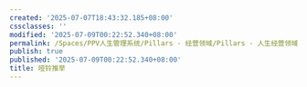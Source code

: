 ```yaml
---
created: '2025-07-07T18:43:32.185+08:00'
cssclasses: ''
modified: '2025-07-09T00:22:52.340+08:00'
permalink: /Spaces/PPV人生管理系统/Pillars - 经营领域/Pillars - 人生经营领域/运动/增肌减脂计划/力量训练动作库/哑铃推举.md
publish: true
published: '2025-07-09T00:22:52.340+08:00'
title: 哑铃推举
---
```

